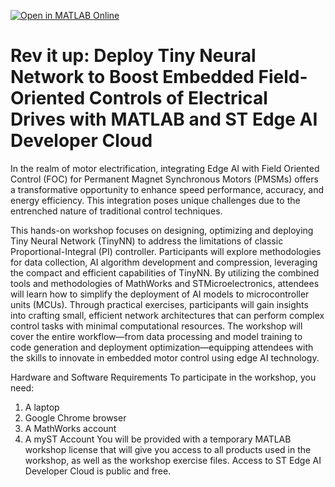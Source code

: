 [![Open in MATLAB Online](https://www.mathworks.com/images/responsive/global/open-in-matlab-online.svg)](https://workshop-matlab.mathworks.com/open/github/v1?repo=Brenda-MW/RevUp-EAIF-AUSTIN-2025)
# Rev it up: Deploy Tiny Neural Network to Boost Embedded Field-Oriented Controls of Electrical Drives with MATLAB and ST Edge AI Developer Cloud

In the realm of motor electrification, integrating Edge AI with Field Oriented Control (FOC) for Permanent Magnet Synchronous Motors (PMSMs) offers a transformative opportunity to enhance speed performance, accuracy, and energy efficiency. This integration poses unique challenges due to the entrenched nature of traditional control techniques.

This hands-on workshop focuses on designing, optimizing and deploying Tiny Neural Network (TinyNN) to address the limitations of classic Proportional-Integral (PI) controller. Participants will explore methodologies for data collection, AI algorithm development and compression, leveraging the compact and efficient capabilities of TinyNN. By utilizing the combined tools and methodologies of MathWorks and STMicroelectronics, attendees will learn how to simplify the deployment of AI models to microcontroller units (MCUs). Through practical exercises, participants will gain insights into crafting small, efficient network architectures that can perform complex control tasks with minimal computational resources. The workshop will cover the entire workflow—from data processing and model training to code generation and deployment optimization—equipping attendees with the skills to innovate in embedded motor control using edge AI technology.

Hardware and Software Requirements
To participate in the workshop, you need: 
1.	A laptop
2.	Google Chrome browser
3.	A MathWorks account
4.	A myST Account
You will be provided with a temporary MATLAB workshop license that will give you access to all products used in the workshop, as well as the workshop exercise files. Access to ST Edge AI Developer Cloud is public and free. 

